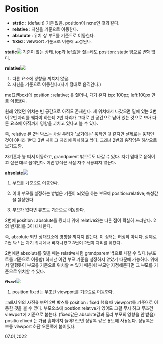 # Position
- **static** : (default) 기준 없음. position이 none인 것과 같다.
- **relative** : 자신을 기준으로 이동한다.
- **absolute** : 위치 상 부모를 기준으로 이동한다.
- **fixed** : viewport 기준으로 이동해 고정된다.  

**static**![](https://img1.daumcdn.net/thumb/R1280x0/?scode=mtistory2&fname=https%3A%2F%2Fblog.kakaocdn.net%2Fdn%2FbZmz3s%2FbtrGfmht1Fn%2FqCojDoNQW3NnsgtG7gZfD1%2Fimg.png)
기준이 없는 상태. top과 left값을 줬는데도 position: static 임으로 변함 없다.  


**relative**![](https://img1.daumcdn.net/thumb/R1280x0/?scode=mtistory2&fname=https%3A%2F%2Fblog.kakaocdn.net%2Fdn%2Fx1rXo%2FbtrGdtBbxOq%2FvIdATzaZJBH7igkyrOKgf0%2Fimg.png)  

1. 다른 요소에 영향을 끼치지 않음.
2. 자신을 기준으로 이동한다.(자기 맘대로 움직인다.)  


me(2번box)에 position : relative; 를 줬더니, 자기 혼자 top: 100px; left:100px 만큼 이동했다.

원래 있었던 위치는 빈 공간으로 아직도 존재한다. 제 위치에서 나갔으면 밑에 있는 3번이 2번 자리를 꿰차야 하는데 2번 자리가 그대로 빈 공간으로 남아 있는 것으로 보아 다른 요소에 아직까지 영향을 끼치고 있다고 볼 수 있다.  

즉, relative 된 2번 박스는 사실 우리가 '보기에는' 움직인 것 같지만 실제로는 움직인 것이 아니라 1번과 3번 사이 그 자리에 위치하고 있다. 그래서 2번의 움직임은 허상으로 보기도 함.  

자기혼자 붕 떠서 이동하고, grandparent 밖으로도 나갈 수 있다.
자기 맘대로 움직이고 싶은 대로 움직인다.
이런 방식은 사실 자주 사용되지 않는다.  



**absolute**![](https://img1.daumcdn.net/thumb/R1280x0/?scode=mtistory2&fname=https%3A%2F%2Fblog.kakaocdn.net%2Fdn%2FbFLiK6%2FbtrGfyn334q%2FNtzULAlwqSm2igKTCVNsa0%2Fimg.png)
1. 부모를 기준으로 이동한다.  

2. 이때 부모를 설정하는 방법은 기준이 되었음 하는 부모에 position:relative; 속성값을 설정한다.  

3. 부모가 없다면 뷰포트 기준으로 이동한다.  

2번에 position : absolute를 줬더니 위에 relative와는 다른 점이 확실히 드러난다. 2의 빈자리를 3이 대체한다.

즉, absolute 되면 상대요소에 영향을 끼치지 않는다. 이 상태는 허상이 아니다. 실제로 2번 박스는 자기 위치에서 빠져나왔고 3번이 2번의 자리를 꿰찼다.  


2번에만 absolute를 줬을 때는 relative처럼 grandparent 밖으로 나갈 수 있다.(뷰포트를 기준으로 이동함) 하지만 이건 부모 기준을 설정하지 않았기 때문에 가능하다. 위에서 말했듯이 부모를 기준으로 위치할 수 있기 때문에! 부모만 지정해준다면 그 부모를 기준으로 위치할 수 있다.  


**fixed**![](https://img1.daumcdn.net/thumb/R1280x0/?scode=mtistory2&fname=https%3A%2F%2Fblog.kakaocdn.net%2Fdn%2FJgwJy%2FbtrGaYbeiMc%2FYNhEYkNxIsATmMeZJ0Gz71%2Fimg.png)  

1. position:fixed는 무조건 viewport를 기준으로 이동한다.  


그래서 위의 사진을 보면 2번 박스를 position : fixed  했을 때 viewport를 기준으로 이동한 것을 볼 수 있다. 부모요소에 position:relative가 있어도 그걸 무시 하고 무조건 viewport에 기준으로 붙는다. (fixed값은 absolute값과 달리 부모의 영향을 안 받음)  
position:fixed 는 가끔 홈페이지 들어가보면 상담톡 같은 용도에 사용된다. 상담톡은 보통 viewport 하단 오른쪽에 붙어있다.


07.01,2022
